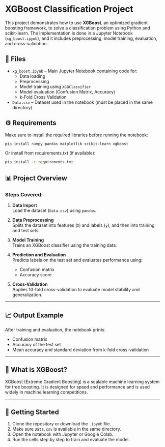# XGBoost Classification Project

This project demonstrates how to use **XGBoost**, an optimized gradient boosting framework, to solve a classification problem using Python and scikit-learn. The implementation is done in a Jupyter Notebook (`xg_boost.ipynb`), and it includes preprocessing, model training, evaluation, and cross-validation.

## 📁 Files

- `xg_boost.ipynb` – Main Jupyter Notebook containing code for:
  - Data loading
  - Preprocessing
  - Model training using `XGBClassifier`
  - Model evaluation (Confusion Matrix, Accuracy)
  - k-Fold Cross Validation
- `Data.csv` – Dataset used in the notebook (must be placed in the same directory)

## ⚙️ Requirements

Make sure to install the required libraries before running the notebook:

```bash
pip install numpy pandas matplotlib scikit-learn xgboost
```

Or install from requirements.txt (if available):


```bash
pip install -r requirements.txt
```

## 📊 Project Overview

### Steps Covered:

1. **Data Import**  
   Load the dataset (`Data.csv`) using `pandas`.

2. **Data Preprocessing**  
   Splits the dataset into features (`X`) and labels (`y`), and then into training and test sets.

3. **Model Training**  
   Trains an XGBoost classifier using the training data.

4. **Prediction and Evaluation**  
   Predicts labels on the test set and evaluates performance using:
   - Confusion matrix
   - Accuracy score

5. **Cross-Validation**  
   Applies 10-fold cross-validation to evaluate model stability and generalization.

---

## 📈 Output Example

After training and evaluation, the notebook prints:
- Confusion matrix
- Accuracy of the test set
- Mean accuracy and standard deviation from k-fold cross-validation

---

## 🧠 What is XGBoost?

XGBoost (Extreme Gradient Boosting) is a scalable machine learning system for tree boosting. It is designed for speed and performance and is used widely in machine learning competitions.

---

## 🚀 Getting Started

1. Clone the repository or download the `.ipynb` file.
2. Make sure `Data.csv` is available in the same directory.
3. Open the notebook with Jupyter or Google Colab.
4. Run the cells step by step to train and evaluate the model.
